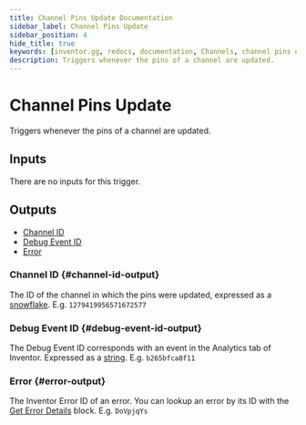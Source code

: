 ```yaml
---
title: Channel Pins Update Documentation
sidebar_label: Channel Pins Update
sidebar_position: 4
hide_title: true
keywords: [inventor.gg, redocs, documentation, Channels, channel pins update, pins, pin message]
description: Triggers whenever the pins of a channel are updated.
---
```

# Channel Pins Update
Triggers whenever the pins of a channel are updated.

## Inputs
There are no inputs for this trigger.


## Outputs

- [Channel ID](#channel-id-output)
- [Debug Event ID](#debug-event-id-output)
- [Error](#error-output)

### Channel ID {#channel-id-output}
The ID of the channel in which the pins were updated, expressed as a [snowflake](/inventor-reference/types/string/snowflake). E.g. `1279419956571672577`
### Debug Event ID {#debug-event-id-output}
The Debug Event ID corresponds with an event in the Analytics tab of Inventor. Expressed as a [string](/inventor-reference/types/string). E.g. `b265bfca8f11`

### Error {#error-output}
The Inventor Error ID of an error. You can lookup an error by its ID with the [Get Error Details](/inventor-reference/blocks/utilities/get-error-details) block. E.g. `DoVpjqYs`